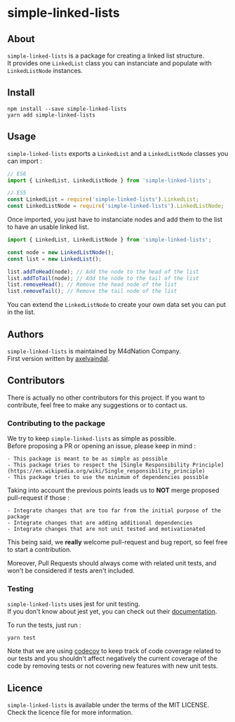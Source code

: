 # simple-linked-lists

## About

`simple-linked-lists` is a package for creating a linked list structure.  
It provides one `LinkedList` class you can instanciate and populate with `LinkedListNode` instances.

## Install

`npm install --save simple-linked-lists`  
`yarn add simple-linked-lists`

## Usage

`simple-linked-lists` exports a `LinkedList` and a `LinkedListNode` classes you can import :

```javascript
// ES6
import { LinkedList, LinkedListNode } from 'simple-linked-lists';

// ES5
const LinkedList = require('simple-linked-lists').LinkedList;
const LinkedListNode = require('simple-linked-lists').LinkedListNode;
```

Once imported, you just have to instanciate nodes and add them to the list to have an usable linked list.

```javascript
import { LinkedList, LinkedListNode } from 'simple-linked-lists';

const node = new LinkedListNode();
const list = new LinkedList();

list.addToHead(node); // Add the node to the head of the list
list.addToTail(node); // Add the node to the tail of the list
list.removeHead(); // Remove the head node of the list
list.removeTail(); // Remove the tail node of the list

```

You can extend the `LinkedListNode` to create your own data set you can put in the list.

## Authors

`simple-linked-lists` is maintained by M4dNation Company.  
First version written by [axelvaindal](https://github.com/axelvaindal).

## Contributors

There is actually no other contributors for this project.
If you want to contribute, feel free to make any suggestions or to contact us.

### Contributing to the package

We try to keep `simple-linked-lists` as simple as possible.  
Before proposing a PR or opening an issue, please keep in mind :

    - This package is meant to be as simple as possible
    - This package tries to respect the [Single Responsibility Principle](https://en.wikipedia.org/wiki/Single_responsibility_principle)
    - This package tries to use the minimum of dependencies possible

Taking into account the previous points leads us to **NOT** merge proposed pull-request if those :

    - Integrate changes that are too far from the initial purpose of the package
    - Integrate changes that are adding additional dependencies
    - Integrate changes that are not unit tested and motivationated

This being said, we **really** welcome pull-request and bug report, so feel free to start a contribution.

Moreover, Pull Requests should always come with related unit tests, and won't be considered if tests aren't included.

### Testing

`simple-linked-lists` uses jest for unit testing.  
If you don't know about jest yet, you can check out their [documentation](https://jestjs.io/en/).

To run the tests, just run : 

`yarn test`

Note that we are using [codecov](https://codecov.io) to keep track of code coverage related to our tests and you shouldn't affect negatively the current coverage of the code by removing tests or not covering new features with new unit tests.

## Licence

`simple-linked-lists` is available under the terms of the MIT LICENSE.  
Check the licence file for more information.